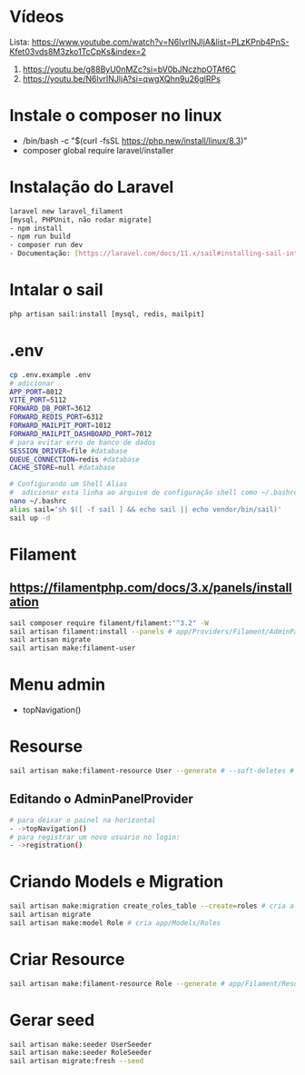 # Vídeos
Lista: https://www.youtube.com/watch?v=N6lvrINJljA&list=PLzKPnb4PnS-Kfet03vds8M3zko1TcCpKs&index=2
1. https://youtu.be/g88ByU0nMZc?si=bV0bJNczhpOTAf6C
2. https://youtu.be/N6lvrINJljA?si=qwgXQhn9u26glRPs

# Instale o composer no linux
* /bin/bash -c "$(curl -fsSL https://php.new/install/linux/8.3)"
* composer global require laravel/installer

#  Instalação do Laravel
```sh
laravel new laravel_filament
[mysql, PHPUnit, não rodar migrate]
- npm install
- npm run build
- composer run dev
- Documentação: [https://laravel.com/docs/11.x/sail#installing-sail-into-existing-applications](Sail)
```
# Intalar o sail
```sh
php artisan sail:install [mysql, redis, mailpit]
```
# .env
```sh
cp .env.example .env
# adicionar
APP_PORT=8012
VITE_PORT=5112
FORWARD_DB_PORT=3612
FORWARD_REDIS_PORT=6312
FORWARD_MAILPIT_PORT=1012
FORWARD_MAILPIT_DASHBOARD_PORT=7012
# para evitar erro de banco de dados
SESSION_DRIVER=file #database
QUEUE_CONNECTION=redis #database
CACHE_STORE=null #database
```
```sh
# Configurando um Shell Alias
#  adicionar esta linha ao arquivo de configuração shell como ~/.bashrc e reinicie o shell.
nano ~/.bashrc
alias sail='sh $([ -f sail ] && echo sail || echo vendor/bin/sail)'
sail up -d
```
# Filament
## https://filamentphp.com/docs/3.x/panels/installation
```sh
sail composer require filament/filament:"^3.2" -W
sail artisan filament:install --panels # app/Providers/Filament/AdminPanelProvider.php
sail artisan migrate
sail artisan make:filament-user
```
# Menu admin
- topNavigation()

# Resourse
```sh
sail artisan make:filament-resource User --generate # --soft-deletes # app/Filament/Resources/UserResource.php
```
## Editando o AdminPanelProvider
```sh
# para deixar o painel na horizontal
- ->topNavigation()
# para registrar um novo usuario no login:
- ->registration() 
```
# Criando Models e Migration
```sh
sail artisan make:migration create_roles_table --create=roles # cria a migration com a tabela roles e duplica para use_roles.
sail artisan migrate
sail artisan make:model Role # cria app/Models/Roles
```
# Criar Resource
```sh
sail artisan make:filament-resource Role --generate # app/Filament/Resources/RoleResource.php
```
# Gerar seed
```sh
sail artisan make:seeder UserSeeder
sail artisan make:seeder RoleSeeder
sail artisan migrate:fresh --seed
```